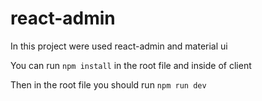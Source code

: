 # react-admin

In this project were used react-admin and material ui

You can run  ``` npm install ``` in the root file and inside of client

Then in the root file you should run ``` npm run dev ```


